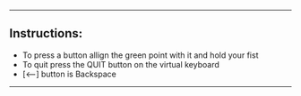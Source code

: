-------------------------------------------------------------------
## Instructions:
- To press a button allign the green point with it and hold your fist
- To quit press the QUIT button on the virtual keyboard
- [<--] button is Backspace
-------------------------------------------------------------------
